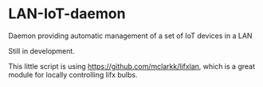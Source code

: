 # LAN-IoT-daemon
Daemon providing automatic management of a set of IoT devices in a LAN

Still in development.


This little script is using https://github.com/mclarkk/lifxlan, which is a great module for locally controlling lifx bulbs.
